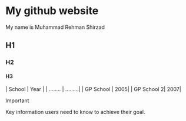 # My github website

My name is Muhammad Rehman Shirzad

## H1

### H2

#### H3

| School | Year |
| ........ | .........| 
| GP School | 2005|
| GP School 2| 2007| 


> [!IMPORTANT]
> Key information users need to know to achieve their goal.

